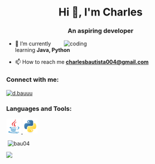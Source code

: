 <h1 align="center">Hi 👋, I'm Charles</h1>
<h3 align="center">An aspiring developer</h3>
<img align="right" alt="coding" width="350" src="https://lastfm.freetls.fastly.net/i/u/500x500/8a9055c30e4de46ee163d1ad5504b4cb.gif">


- 🌱 I’m currently learning **Java, Python**

- 📫 How to reach me **charlesbautista004@gmail.com**

<h3 align="left">Connect with me:</h3>
<p align="left">
<a href="https://instagram.com/d.bauuu" target="blank"><img align="center" src="https://raw.githubusercontent.com/rahuldkjain/github-profile-readme-generator/master/src/images/icons/Social/instagram.svg" alt="d.bauuu" height="30" width="40" /></a>
</p>

<h3 align="left">Languages and Tools:</h3>
<p align="left"> <a href="https://www.java.com" target="_blank" rel="noreferrer"> <img src="https://raw.githubusercontent.com/devicons/devicon/master/icons/java/java-original.svg" alt="java" width="40" height="40"/> </a> <a href="https://www.python.org" target="_blank" rel="noreferrer"> <img src="https://raw.githubusercontent.com/devicons/devicon/master/icons/python/python-original.svg" alt="python" width="40" height="40"/> </a> </p>

<p>&nbsp;<img align="center" src="https://github-readme-stats.vercel.app/api?username=bau04&show_icons=true&locale=en" alt="bau04" /></p>

<img align="left" width="40%" src="https://github-readme-stats.vercel.app/api/top-langs/?username=bau04&layout=compact" />
